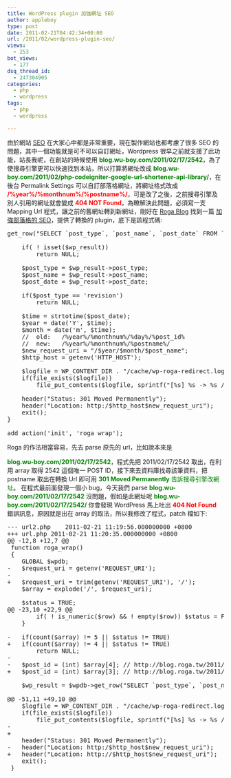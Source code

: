 ```yaml
---
title: WordPress plugin 加強網址 SEO
author: appleboy
type: post
date: 2011-02-21T04:42:34+00:00
url: /2011/02/wordpress-plugin-seo/
views:
  - 253
bot_views:
  - 177
dsq_thread_id:
  - 247304905
categories:
  - php
  - wordpress
tags:
  - php
  - wordpress

---
```

由於網站 [SEO][1] 在大家心中都是非常重要，現在製作網站也都考慮了很多 SEO 的問題，其中一個功能就是可不可以自訂網址，Wordpress 很早之前就支援了此功能，站長我呢，在創站的時候使用 <span style="color:green"><strong>blog.wu-boy.com/2011/02/17/2542</strong></span>，為了使搜尋引擎更可以快速找到本站，所以打算將網址改成 **<span style="color:green">blog.wu-boy.com/2011/02/php-codeigniter-google-url-shortener-api-library/</span>**，在後台 Permalink Settings 可以自訂部落格網址，將網址格式改成 <span style="color:red"><strong>/%year%/%monthnum%/%postname%/</strong></span>，可是改了之後，之前搜尋引擎及別人引用的網址就會變成 **<span style="color:red">404 NOT Found</span>**，為瞭解決此問題，必須寫一支 Mapping Url 程式，讓之前的舊網址轉到新網址，剛好在 [Roga Blog][2] 找到一篇 [加強部落格的 SEO][3]，提供了轉換的 plugin，底下是該程式碼: 

<pre class="brush: php; title: ; notranslate" title=""><?php
/*
Plugin Name: roga's url hotfix
Plugin URI: http://blog.roga.tw/2011/02/%E5%8A%A0%E5%BC%B7%E9%83%A8%E8%90%BD%E6%A0%BC%E7%9A%84-seo/
Description: redirect http requests.
Version: 0.1
Author: roga
Author URI: http://blog.roga.tw
License: GPL v2
*/

function roga_wrap()
{
	GLOBAL $wpdb;
	$request_uri = getenv('REQUEST_URI');

	$array = explode('/', $request_uri);

	$status = TRUE;

	foreach($array as $row)
	{
		if( ! is_numeric($row) && ! empty($row)) $status = FALSE;
	}

	if(count($array) != 5 || $status != TRUE)
		return NULL;

	$post_id = (int) $array[4]; // http://blog.roga.tw/2011/02/16/2484

	$wp_result = $wpdb->get_row("SELECT `post_type`, `post_name`, `post_date` FROM `$wpdb->posts` WHERE `ID` = $post_id ");

	if( ! isset($wp_result))
		return NULL;

	$post_type = $wp_result->post_type;
	$post_name = $wp_result->post_name;
	$post_date = $wp_result->post_date;

	if($post_type == 'revision')
		return NULL;

	$time = strtotime($post_date);
	$year = date('Y', $time);
	$month = date('m', $time);
	//  old:   /%year%/%monthnum%/%day%/%post_id%
	//  new:   /%year%/%monthnum%/%postname%/
	$new_request_uri = "/$year/$month/$post_name";
	$http_host = getenv('HTTP_HOST');

	$logfile = WP_CONTENT_DIR . "/cache/wp-roga-redirect.log";
	if(file_exists($logfile))
		file_put_contents($logfile, sprintf("[%s] %s -> %s / %s " . PHP_EOL, date_i18n("Y-m-d H:i:s"), $request_uri, urldecode($new_request_uri), getenv('HTTP_USER_AGENT')), FILE_APPEND);

	header("Status: 301 Moved Permanently");
	header("Location: http:/$http_host$new_request_uri");
	exit();
}

add_action('init', 'roga_wrap');
</pre>

<!--more--> Roga 的作法相當容易，先去 parse 原先的 url，比如說本來是 

<span style="color:green"><strong>blog.wu-boy.com/2011/02/17/2542</strong></span>，程式先把 2011/02/17/2542 取出，在利用 array 取得 2542 這個唯一 POST ID，接下來去資料庫找尋該筆資料，把 postname 取出在轉換 Url 即可用 <span style="color:green"><strong>301 Moved Permanently</strong> 告訴搜尋引擎改網址</span>。 在程式最前面發現一個小 bug，今天我們 parse <span style="color:green"><strong>blog.wu-boy.com/2011/02/17/2542</strong></span> 沒問題，假如是此網址呢 <span style="color:green"><strong>blog.wu-boy.com/2011/02/17/2542/</strong></span> 你會發現 WordPress 馬上吐出 <span style="color:red"><strong>404 Not Found</strong></span> 錯誤訊息，原因就是出在 array 的取法，所以我修改了程式，patch 檔如下: 

<pre class="brush: diff; title: ; notranslate" title="">--- url2.php	2011-02-21 11:19:56.000000000 +0800
+++ url.php	2011-02-21 11:20:35.000000000 +0800
@@ -12,8 +12,7 @@
 function roga_wrap()
 {
 	GLOBAL $wpdb;
-	$request_uri = getenv('REQUEST_URI');
-
+	$request_uri = trim(getenv('REQUEST_URI'), '/');
 	$array = explode('/', $request_uri);
 
 	$status = TRUE;
@@ -23,10 +22,9 @@
 		if( ! is_numeric($row) && ! empty($row)) $status = FALSE;
 	}
 
-	if(count($array) != 5 || $status != TRUE)
+	if(count($array) != 4 || $status != TRUE)
 		return NULL;
-
-	$post_id = (int) $array[4]; // http://blog.roga.tw/2011/02/16/2484
+	$post_id = (int) $array[3]; // http://blog.roga.tw/2011/02/16/2484
 
 	$wp_result = $wpdb->get_row("SELECT `post_type`, `post_name`, `post_date` FROM `$wpdb->posts` WHERE `ID` = $post_id ");
 
@@ -51,11 +49,10 @@
 	$logfile = WP_CONTENT_DIR . "/cache/wp-roga-redirect.log";
 	if(file_exists($logfile))
 		file_put_contents($logfile, sprintf("[%s] %s -> %s / %s " . PHP_EOL, date_i18n("Y-m-d H:i:s"), $request_uri, urldecode($new_request_uri), getenv('HTTP_USER_AGENT')), FILE_APPEND);
-
+		
 	header("Status: 301 Moved Permanently");
-	header("Location: http:/$http_host$new_request_uri");
+	header("Location: http://$http_host$new_request_uri");
 	exit();
 }
</pre>

 [1]: http://en.wikipedia.org/wiki/Search_engine_optimization
 [2]: http://blog.roga.tw
 [3]: http://blog.roga.tw/2011/02/%E5%8A%A0%E5%BC%B7%E9%83%A8%E8%90%BD%E6%A0%BC%E7%9A%84-seo/